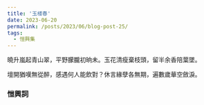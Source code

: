 ```yaml
---
title: '玉楼春'
date: 2023-06-20
permalink: /posts/2023/06/blog-post-25/
tags:
  - 愷興集
---
```


曉升嵐起青山翠，平野朦朧初晌未。玉花清瘦棄枝頭，留半余香陪葉墜。

壇開猶嘆無從醉，感遇何人能飲對？休言緣孽各無期，遍數歲華空斂淚。

### 愷興詞